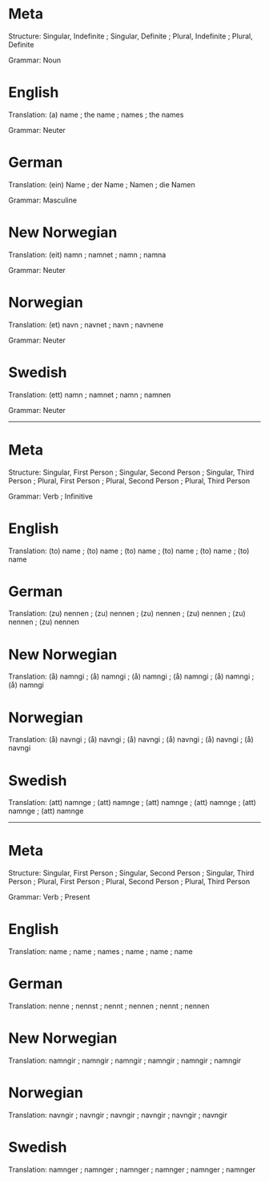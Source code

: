 Meta
====

Structure: Singular, Indefinite ; Singular, Definite ; Plural, Indefinite ; Plural, Definite

Grammar:   Noun



English
=======

Translation: (a) name ; the name ; names ; the names

Grammar:     Neuter



German
======

Translation: (ein) Name ; der Name ; Namen ; die Namen

Grammar:     Masculine



New Norwegian
=============

Translation: (eit) namn ; namnet ; namn ; namna

Grammar:     Neuter



Norwegian
=========

Translation: (et) navn ; navnet ; navn ; navnene

Grammar:     Neuter



Swedish
=======

Translation: (ett) namn ; namnet ; namn ; namnen

Grammar:     Neuter



--------------------------------------------------------------------------------

Meta
====

Structure: Singular, First Person ; Singular, Second Person ; Singular, Third Person ;
           Plural, First Person   ; Plural, Second Person   ; Plural, Third Person

Grammar:   Verb ; Infinitive



English
=======

Translation: (to) name ; (to) name ; (to) name ;
             (to) name ; (to) name ; (to) name



German
======

Translation: (zu) nennen ; (zu) nennen ; (zu) nennen ;
             (zu) nennen ; (zu) nennen ; (zu) nennen



New Norwegian
=============

Translation: (å) namngi ; (å) namngi ; (å) namngi ;
             (å) namngi ; (å) namngi ; (å) namngi



Norwegian
=========

Translation: (å) navngi ; (å) navngi ; (å) navngi ;
             (å) navngi ; (å) navngi ; (å) navngi



Swedish
=======

Translation: (att) namnge ; (att) namnge ; (att) namnge ;
             (att) namnge ; (att) namnge ; (att) namnge



--------------------------------------------------------------------------------

Meta
====

Structure: Singular, First Person ; Singular, Second Person ; Singular, Third Person ;
           Plural, First Person   ; Plural, Second Person   ; Plural, Third Person

Grammar:   Verb ; Present



English
=======

Translation: name ; name ; names ;
             name ; name ; name



German
======

Translation: nenne  ; nennst ; nennt  ;
             nennen ; nennt  ; nennen



New Norwegian
=============

Translation: namngir ; namngir ; namngir ;
             namngir ; namngir ; namngir



Norwegian
=========

Translation: navngir ; navngir ; navngir ;
             navngir ; navngir ; navngir



Swedish
=======

Translation: namnger ; namnger ; namnger ;
             namnger ; namnger ; namnger
